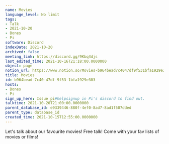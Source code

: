 ```yaml
---
name: Movies
language_level: No limit
tags:
- Talk
- 2021-10-20
- Bones
- Pi
software: Discord
indexDate: 2021-10-20
archived: false
meeting_link: https://discord.gg/9Kbq4djs
last_edited_time: 2021-10-16T21:18:00.0000000
object: page
notion_url: https://www.notion.so/Movies-b964bead7c4047df9f531bfa1929e303
title: Movies
id: b964bead-7c40-47df-9f53-1bfa1929e303
hosts:
- Bones
- Pi
sign_up_here: Issue pi#helpsignup in Pi's discord to find out.
talktime: 2021-10-20T21:00:00.0000000
parent_database_id: e9339446-880f-4ef0-8ad7-8ad1f507dded
parent_type: database_id
created_time: 2021-10-15T12:55:00.0000000
---
```


Let's talk about our favourite movies!
Free talk! Come with your fav lists of movies or films!


